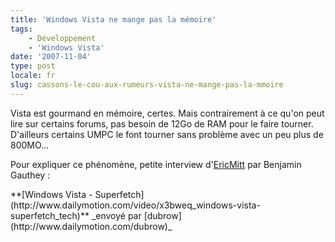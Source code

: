 ```yaml
---
title: 'Windows Vista ne mange pas la mémoire'
tags:
    - Développement
    - 'Windows Vista'
date: '2007-11-04'
type: post
locale: fr
slug: cassons-le-cou-aux-rumeurs-vista-ne-mange-pas-la-mmoire
---
```


Vista est gourmand en mémoire, certes. Mais contrairement à ce qu'on peut lire sur certains forums, pas besoin de 12Go de RAM pour le faire tourner. D'ailleurs certains UMPC le font tourner sans problème avec un peu plus de 800MO…

<!-- more -->

Pour expliquer ce phénomène, petite interview d'[EricMitt](http://blogs.msdn.com/b/ericmitt/archive/2007/10/30/superfetch.aspx) par Benjamin Gauthey&nbsp;:

<div>
**[Windows Vista - Superfetch](http://www.dailymotion.com/video/x3bweq_windows-vista-superfetch_tech)**
_envoyé par [dubrow](http://www.dailymotion.com/dubrow)_</div>
